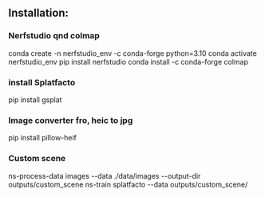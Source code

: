 ## Installation:

### Nerfstudio qnd colmap
conda create -n nerfstudio_env -c conda-forge python=3.10
conda activate nerfstudio_env
pip install nerfstudio
conda install -c conda-forge colmap

### install Splatfacto
pip install gsplat

### Image converter fro, heic to jpg
pip install pillow-heif

### Custom scene
ns-process-data images --data ./data/images --output-dir outputs/custom_scene
ns-train splatfacto --data outputs/custom_scene/